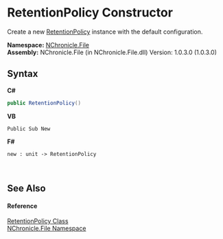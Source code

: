 # RetentionPolicy Constructor 
 

Create a new <a href="T_NChronicle_File_RetentionPolicy.md">RetentionPolicy</a> instance with the default configuration.

**Namespace:**&nbsp;<a href="N_NChronicle_File.md">NChronicle.File</a><br />**Assembly:**&nbsp;NChronicle.File (in NChronicle.File.dll) Version: 1.0.3.0 (1.0.3.0)

## Syntax

**C#**<br />
``` C#
public RetentionPolicy()
```

**VB**<br />
``` VB
Public Sub New
```

**F#**<br />
``` F#
new : unit -> RetentionPolicy
```

<br />

## See Also


#### Reference
<a href="T_NChronicle_File_RetentionPolicy.md">RetentionPolicy Class</a><br /><a href="N_NChronicle_File.md">NChronicle.File Namespace</a><br />
